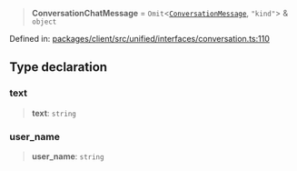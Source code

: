 > **ConversationChatMessage** = `Omit`\<[`ConversationMessage`](../interfaces/ConversationMessage.md), `"kind"`\> & `object`

Defined in: [packages/client/src/unified/interfaces/conversation.ts:110](https://github.com/signalwire/signalwire-js/blob/52fa77b6c8db68f4c99b30b3776f45a4309e15bf/packages/client/src/unified/interfaces/conversation.ts#L110)

## Type declaration

### text

> **text**: `string`

### user\_name

> **user\_name**: `string`
